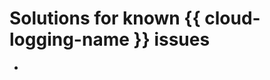 # Solutions for known {{ cloud-logging-name }} issues

* [](cloud-logging-unexpectedly-charges-in-billing-account-details.md)